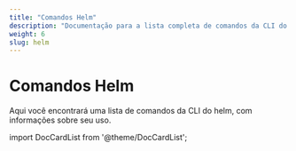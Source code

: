 ```yaml
---
title: "Comandos Helm"
description: "Documentação para a lista completa de comandos da CLI do helm."
weight: 6
slug: helm
---
```


# Comandos Helm

Aqui você encontrará uma lista de comandos da CLI do helm, com informações sobre
seu uso.

import DocCardList from '@theme/DocCardList';

<DocCardList />